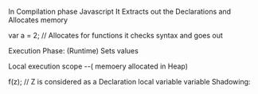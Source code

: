 
In Compilation phase Javascript  It Extracts out the Declarations and Allocates memory


var a = 2;   // Allocates 
for functions it checks syntax and goes out 


Execution Phase:  (Runtime)
    Sets values

Local execution scope --( memoery allocated in Heap)

f(z); // Z is considered as a Declaration local variable
variable Shadowing:
    

